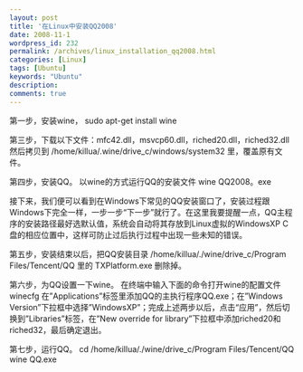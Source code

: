 ```yaml
---
layout: post
title: '在Linux中安装QQ2008'
date: 2008-11-1
wordpress_id: 232
permalink: /archives/linux_installation_qq2008.html
categories: [Linux]
tags: [Ubuntu]
keywords: "Ubuntu"
description: 
comments: true
---
```


第一步，安装wine，
sudo apt-get install wine

第三步，下载以下文件：mfc42.dll，msvcp60.dll，riched20.dll，riched32.dll 然后拷贝到 /home/killua/.wine/drive_c/windows/system32 里，覆盖原有文件。

第四步，安装QQ。
以wine的方式运行QQ的安装文件
wine QQ2008。exe

接下来，我们便可以看到在Windows下常见的QQ安装窗口了，安装过程跟Windows下完全一样，一步一步“下一步”就行了。在这里我要提醒一点，QQ主程序的安装路径最好选默认值，系统会自动将其存放到Linux虚拟的WindowsXP C盘的相应位置中，这样可防止过后执行过程中出现一些未知的错误。

第五步，安装结束以后，把QQ安装目录 /home/killua/./wine/drive_c/Program Files/Tencent/QQ 里的 TXPlatform.exe 删除掉。

第六步，为QQ设置一下wine。
在终端中输入下面的命令打开wine的配置文件
winecfg
在”Applications”标签里添加QQ的主执行程序QQ.exe；在”Windows Version”下拉框中选择”WindowsXP”；完成上述两步以后，点击“应用”，然后切换到”Libraries”标签，在”New override for library”下拉框中添加riched20和riched32，最后确定退出。

第七步，运行QQ。
cd /home/killua/./wine/drive_c/Program Files/Tencent/QQ
wine QQ.exe
